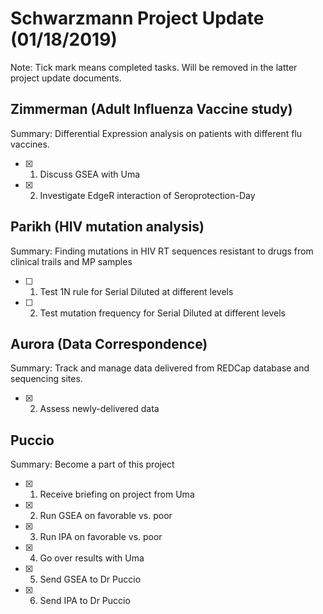 # **Schwarzmann Project Update (01/18/2019)**
Note: Tick mark means completed tasks. Will be removed in the latter project update documents.

## Zimmerman (Adult Influenza Vaccine study)
Summary: Differential Expression analysis on patients with different flu vaccines.
- [x] 1. Discuss GSEA with Uma
- [x] 2. Investigate EdgeR interaction of Seroprotection-Day

## Parikh (HIV mutation analysis)
Summary: Finding mutations in  HIV RT sequences resistant to drugs from clinical trails and MP samples
- [ ] 1. Test 1N rule for Serial Diluted at different levels
- [ ] 2. Test mutation frequency for Serial Diluted at different levels

## Aurora (Data Correspondence)
Summary: Track and manage data delivered from REDCap database and sequencing sites.
- [x] 2. Assess newly-delivered data

## Puccio
Summary: Become a part of this project
- [x] 1. Receive briefing on project from Uma
- [x] 2. Run GSEA on favorable vs. poor
- [x] 3. Run IPA on favorable vs. poor
- [x] 4. Go over results with Uma
- [x] 5. Send GSEA to Dr Puccio
- [x] 6. Send IPA to Dr Puccio 
